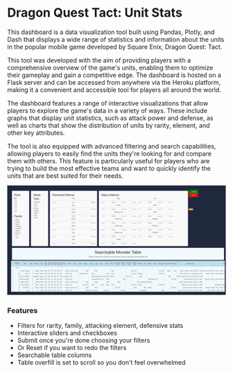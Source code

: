 # Dragon Quest Tact: Unit Stats

This dashboard is a data visualization tool built using Pandas, Plotly, and Dash that displays a wide range of statistics and information about the units in the popular mobile game developed by Square Enix, Dragon Quest: Tact.

This tool was developed with the aim of providing players with a comprehensive overview of the game's units, enabling them to optimize their gameplay and gain a competitive edge. The dashboard is hosted on a Flask server and can be accessed from anywhere via the Heroku platform, making it a convenient and accessible tool for players all around the world.

The dashboard features a range of interactive visualizations that allow players to explore the game's data in a variety of ways. These include graphs that display unit statistics, such as attack power and defense, as well as charts that show the distribution of units by rarity, element, and other key attributes.

The tool is also equipped with advanced filtering and search capabilities, allowing players to easily find the units they're looking for and compare them with others. This feature is particularly useful for players who are trying to build the most effective teams and want to quickly identify the units that are best suited for their needs.

![ex](img/example.png) 

### Features
 - Filters for rarity, family, attacking element, defensive stats
 - Interactive sliders and checkboxes
 - Submit once you're done choosing your filters
 - Or Reset if you want to redo the filters
 - Searchable table columns
 - Table overfill is set to scroll so you don't feel overwhelmed
